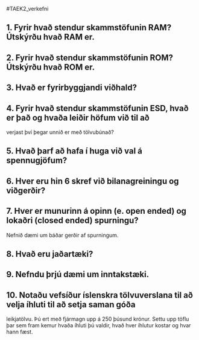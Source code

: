 #TAEK2_verkefni
## 1. Fyrir hvað stendur skammstöfunin RAM? Útskýrðu hvað RAM er.
## 2. Fyrir hvað stendur skammstöfunin ROM? Útskýrðu hvað ROM er.
## 3. Hvað er fyrirbyggjandi viðhald?
## 4. Fyrir hvað stendur skammstöfunin ESD, hvað er það og hvaða leiðir höfum við til að
verjast því þegar unnið er með tölvubúnað?
## 5. Hvað þarf að hafa í huga við val á spennugjöfum?
## 6. Hver eru hin 6 skref við bilanagreiningu og viðgerðir?
## 7. Hver er munurinn á opinn (e. open ended) og lokaðri (closed ended) spurningu?
Nefnið dæmi um báðar gerðir af spurningum.
## 8. Hvað eru jaðartæki?
## 9. Nefndu þrjú dæmi um inntakstæki.
## 10. Notaðu vefsíður íslenskra tölvuverslana til að velja íhluti til að setja saman góða
leikjatölvu. Þú ert með fjármagn upp á 250 þúsund krónur. Settu upp töflu þar sem
fram kemur hvaða íhluti þú valdir, hvað hver íhlutur kostar og hvar hann fæst.